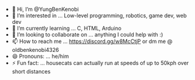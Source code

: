 - 👋 Hi, I’m @YungBenKenobi
- 👀 I’m interested in ... Low-level programming, robotics, game dev, web dev
- 🌱 I’m currently learning ... C, HTML, Arduino
- 💞️ I’m looking to collaborate on ... anything I could help with :)
- 📫 How to reach me ... https://discord.gg/w8McCtjP or dm me @ oldbenkenobi4326
- 😄 Pronouns: ... he/him
- ⚡ Fun fact: ... housecats can actually run at speeds of up to 50kph over short distances

<!---
YungBenKenobi/YungBenKenobi is a ✨ special ✨ repository because its `README.md` (this file) appears on your GitHub profile.
You can click the Preview link to take a look at your changes.
--->
